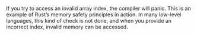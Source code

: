 If you try to access an invalid array index, the compiler will panic.
This is an example of Rust’s memory safety principles in action.
In many low-level languages, this kind of check is not done,
and when you provide an incorrect index, invalid memory can be accessed.
